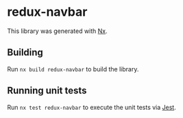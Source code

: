 # redux-navbar

This library was generated with [Nx](https://nx.dev).

## Building

Run `nx build redux-navbar` to build the library.

## Running unit tests

Run `nx test redux-navbar` to execute the unit tests via [Jest](https://jestjs.io).
